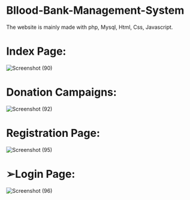 # Bllood-Bank-Management-System
The website is mainly made with php, Mysql, Html, Css, Javascript.

# Index Page:
![Screenshot (90)](https://user-images.githubusercontent.com/93143666/187113246-49e3d62f-94d6-488b-ba68-2194cc9da993.png)

# Donation Campaigns:
![Screenshot (92)](https://user-images.githubusercontent.com/93143666/187113550-6e792fe2-85a7-4e3a-a65a-f01bfa22edda.png)

# Registration Page:
![Screenshot (95)](https://user-images.githubusercontent.com/93143666/187113873-56240e35-21e7-449b-9bbc-f103585eea73.png)

# ➢Login Page:
![Screenshot (96)](https://user-images.githubusercontent.com/93143666/187114050-0d671ee2-9d93-4d26-b325-85f24dfcbee7.png)
